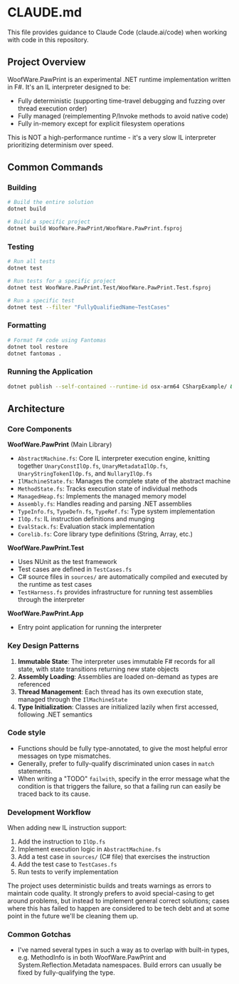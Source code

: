 # CLAUDE.md

This file provides guidance to Claude Code (claude.ai/code) when working with code in this repository.

## Project Overview

WoofWare.PawPrint is an experimental .NET runtime implementation written in F#. It's an IL interpreter designed to be:
- Fully deterministic (supporting time-travel debugging and fuzzing over thread execution order)
- Fully managed (reimplementing P/Invoke methods to avoid native code)
- Fully in-memory except for explicit filesystem operations

This is NOT a high-performance runtime - it's a very slow IL interpreter prioritizing determinism over speed.

## Common Commands

### Building
```bash
# Build the entire solution
dotnet build

# Build a specific project
dotnet build WoofWare.PawPrint/WoofWare.PawPrint.fsproj
```

### Testing
```bash
# Run all tests
dotnet test

# Run tests for a specific project
dotnet test WoofWare.PawPrint.Test/WoofWare.PawPrint.Test.fsproj

# Run a specific test
dotnet test --filter "FullyQualifiedName~TestCases"
```

### Formatting
```bash
# Format F# code using Fantomas
dotnet tool restore
dotnet fantomas .
```

### Running the Application
```bash
dotnet publish --self-contained --runtime-id osx-arm64 CSharpExample/ && dotnet run --project WoofWare.PawPrint.App/WoofWare.PawPrint.App.fsproj -- CSharpExample/bin/Debug/net9.0/osx-arm64/publish/CSharpExample.dll
```

## Architecture

### Core Components

**WoofWare.PawPrint** (Main Library)
- `AbstractMachine.fs`: Core IL interpreter execution engine, knitting together `UnaryConstIlOp.fs`, `UnaryMetadataIlOp.fs`, `UnaryStringTokenIlOp.fs`, and `NullaryIlOp.fs`
- `IlMachineState.fs`: Manages the complete state of the abstract machine
- `MethodState.fs`: Tracks execution state of individual methods
- `ManagedHeap.fs`: Implements the managed memory model
- `Assembly.fs`: Handles reading and parsing .NET assemblies
- `TypeInfo.fs`, `TypeDefn.fs`, `TypeRef.fs`: Type system implementation
- `IlOp.fs`: IL instruction definitions and munging
- `EvalStack.fs`: Evaluation stack implementation
- `Corelib.fs`: Core library type definitions (String, Array, etc.)

**WoofWare.PawPrint.Test**
- Uses NUnit as the test framework
- Test cases are defined in `TestCases.fs`
- C# source files in `sources/` are automatically compiled and executed by the runtime as test cases
- `TestHarness.fs` provides infrastructure for running test assemblies through the interpreter

**WoofWare.PawPrint.App**
- Entry point application for running the interpreter

### Key Design Patterns

1. **Immutable State**: The interpreter uses immutable F# records for all state, with state transitions returning new state objects
2. **Assembly Loading**: Assemblies are loaded on-demand as types are referenced
3. **Thread Management**: Each thread has its own execution state, managed through the `IlMachineState`
4. **Type Initialization**: Classes are initialized lazily when first accessed, following .NET semantics

### Code style

* Functions should be fully type-annotated, to give the most helpful error messages on type mismatches.
* Generally, prefer to fully-qualify discriminated union cases in `match` statements.
* When writing a "TODO" `failwith`, specify in the error message what the condition is that triggers the failure, so that a failing run can easily be traced back to its cause.

### Development Workflow

When adding new IL instruction support:
1. Add the instruction to `IlOp.fs`
2. Implement execution logic in `AbstractMachine.fs`
3. Add a test case in `sources/` (C# file) that exercises the instruction
4. Add the test case to `TestCases.fs`
5. Run tests to verify implementation

The project uses deterministic builds and treats warnings as errors to maintain code quality.
It strongly prefers to avoid special-casing to get around problems, but instead to implement general correct solutions; cases where this has failed to happen are considered to be tech debt and at some point in the future we'll be cleaning them up.

### Common Gotchas

* I've named several types in such a way as to overlap with built-in types, e.g. MethodInfo is in both WoofWare.PawPrint and System.Reflection.Metadata namespaces. Build errors can usually be fixed by fully-qualifying the type.
